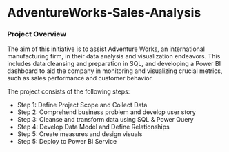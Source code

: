 

# AdventureWorks-Sales-Analysis

### Project Overview
The aim of this initiative is to assist Adventure Works, an international manufacturing firm, in their data analysis and visualization endeavors.
This includes data cleansing and preparation in SQL, and developing a Power BI dashboard to aid the company in monitoring and visualizing crucial metrics, such as sales performance and customer behavior.

The project consists of the following steps:

* Step 1: Define Project Scope and Collect Data
* Step 2: Comprehend business problem and develop user story
* Step 3: Cleanse and transform data using SQL & Power Query
* Step 4: Develop Data Model and Define Relationships
* Step 5: Create measures and design visuals
* Step 5: Deploy to Power BI Service


